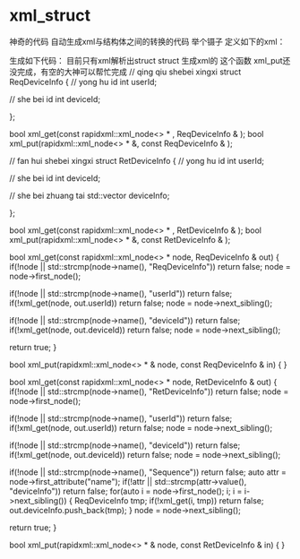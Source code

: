 # xml_struct
神奇的代码
自动生成xml与结构体之间的转换的代码
举个镊子
定义如下的xml：
<struct name='ReqDeviceInfo' type='struct' def='struct' desc='qing qiu shebei xingxi'>
<item name='userId' type='base' def='int' desc='yong hu id'></item>
<item name='deviceId' type='base' def='int' desc='she bei id'></item>
</struct>
<struct name='RetDeviceInfo' type='struct' def='struct' desc='fan hui shebei xingxi'> 
<item name='userId' type='base' def='int' desc='yong hu id'></item>
<item name='deviceId' type='base' def='int' desc='she bei id'></item>
<item name='deviceInfo' type='seq' def='std::vector<ReqDeviceInfo>' base_type='ReqDeviceInfo' desc='she bei zhuang tai'></item>
</struct>

生成如下代码：
目前只有xml解析出struct
struct 生成xml的 这个函数 xml_put还没完成，有空的大神可以帮忙完成
// qing qiu shebei xingxi
struct ReqDeviceInfo
{
// yong hu id
int    userId;

// she bei id
int    deviceId;

};

bool xml_get(const rapidxml::xml_node<> * , ReqDeviceInfo & );
bool xml_put(rapidxml::xml_node<> * &, const ReqDeviceInfo & );

// fan hui shebei xingxi
struct RetDeviceInfo
{
// yong hu id
int    userId;

// she bei id
int    deviceId;

// she bei zhuang tai
std::vector<ReqDeviceInfo>    deviceInfo;

};

bool xml_get(const rapidxml::xml_node<> * , RetDeviceInfo & );
bool xml_put(rapidxml::xml_node<> * &, const RetDeviceInfo & );

bool xml_get(const rapidxml::xml_node<> * node, ReqDeviceInfo & out)
{
if(!node || std::strcmp(node->name(), "ReqDeviceInfo"))
return false;
node = node->first_node();

if(!node || std::strcmp(node->name(), "userId"))
return false;
if(!xml_get(node, out.userId))
return false;
node = node->next_sibling();

if(!node || std::strcmp(node->name(), "deviceId"))
return false;
if(!xml_get(node, out.deviceId))
return false;
node = node->next_sibling();

return true;
}

bool xml_put(rapidxml::xml_node<> * & node, const ReqDeviceInfo & in)
{
}

bool xml_get(const rapidxml::xml_node<> * node, RetDeviceInfo & out)
{
if(!node || std::strcmp(node->name(), "RetDeviceInfo"))
return false;
node = node->first_node();

if(!node || std::strcmp(node->name(), "userId"))
return false;
if(!xml_get(node, out.userId))
return false;
node = node->next_sibling();

if(!node || std::strcmp(node->name(), "deviceId"))
return false;
if(!xml_get(node, out.deviceId))
return false;
node = node->next_sibling();

if(!node || std::strcmp(node->name(), "Sequence"))
return false;
auto attr = node->first_attribute("name");
if(!attr || std::strcmp(attr->value(), "deviceInfo"))
return false;
for(auto i = node->first_node(); i; i = i->next_sibling())
{
ReqDeviceInfo tmp;
if(!xml_get(i, tmp))
return false;
out.deviceInfo.push_back(tmp);
}
node = node->next_sibling();

return true;
}

bool xml_put(rapidxml::xml_node<> * & node, const RetDeviceInfo & in)
{
}

